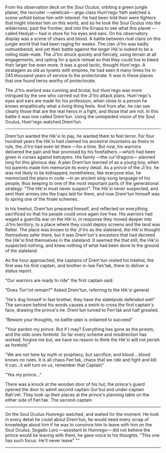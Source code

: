 From his observation deck on the _Soul Oculus_, orbiting a green jungle planet, the recruiter —seleticati— arga-class Hum'rego Yath watched a scene unfold below him with interest. He had been told their were fighters that might interest him on this world, and so he took the Soul Oculus into the wilderness; past the frontier, and into the Errapa to see what this planet —called Hedyat— had in store for his eyes and ears. On his observatory display was a scene of chaos and blood. A battle between rival clans on this jungle world that had been raging for weeks. The clan Ji'tro was badly outnumbered, and yet their battle against the larger Hik'xi looked to be a roiling stale-mate. The Ji'tro struck quickly and fiercely, using terrain at all engagements, and opting for a quick retreat so that they could live to bleed their larger foe even more. It was a good tactic, thought Hum'rego. A stratagem as old as tyrants with empires, he had seen it many times his in 245 thousand years of service to the protectorate. It was in these places that one found heros worthy of protectorate.

The Ji'tro warlord was cunning and brutal, but Hum'rego was more intrigued by the one who carried out the Ji'tro attack plans. Hum'rego's eyes and ears are made for his profession, when close to a person he knows empathically what a living thing feels. And from afar, he can see clearly those that are the real heros in a fight, and those that are not. In this battle it was one called Drem'tun. Using the unimpeded vision of the Soul Oculus, Hum'rego watched Drem'tun.

----------

Drem'tun wanted the Hik'xi to pay, he wanted them to feel terror. For four hundred years the Hik'xi had claimed his ancestral mountains as theirs to rule, the Ji'tro had even let them —for a time. But now, his warriors delivered the pain and fear promised by his forefathers —which had been given in curses against betrayers. His family —the cur'dragons— planned long for this glorious day. A plan Drem'tun learned of as a young boy, when his parents made him memorize its every detail. As a prince of the Ji'tro, he was not likely to be kidnapped, nonetheless, like everyone else, he memorized the plans in code —in an ancient sing-song language of his people; thus keeping to one of the most important parts of the generational strategy: "The Hik'xi must never suspect". The Hik'xi never suspected, and sent their armies into the traps laid for them, and now Drem'tun himself was to spring one of the finale schemes.

In his treehut, Drem'tun prepared himself, and reflected on everything sacrificed so that his people could once again live free. His warriors had waged a guerrilla war on the Hik'xi, in response they moved deeper into Ji'tro territory, to a place where they could deploy screens and the land was flatter. The place was known to the Ji'tro as the slateland, the Hik'xi thought themselves safer there, but it was Drem'tun's ancestors that had decreed the Hik'xi find themselves in the slateland. It seemed the that still, the Hik'xi suspected nothing, and knew nothing of what had been done to the ground of the slateland.

As the hour approached, the captains of Drem'tun visited his treehut, the first was his first captain, and brother in-law Fen'tak, there to deliver a status report.

"Our warriors are ready to ride" the first captain said.

"Does Ton'rot remain?" Asked Drem'tun, referring to the Hik'xi general.

"He's dug himself in fast brother, they have the slatelands defended well" The sarcasm behind his words causes a smirk to cross the first captain's face, drawing the prince's ire. Drem'tun turned to Fen'tak and half growled.

"Beware your thoughts, no battle-plan is ordained to succeed"

"Your pardon my prince. But if I may? Everything has gone as the priests, and the olds ones foretold. So far every scheme and misdirection has worked, forgive me but, we have no reason to think the Hik'xi will not perish as foretold."

"We are not here by myth or prophecy, but sacrifice, and blood....blood knows no rules. It is all chaos Fen'tak, chaos that we ride and fight and kill. It can...it _will_ turn on us, remember that Captain"

"Yes my prince..."

There was a knock at the wooden door of his hut, the prince's guard opened the door to admit second captain Gur'kul and under-captain Rah'vet. They took up their places at the prince's planning table on the either side of Fen'tak. The second-captain

--------------------------

On the Soul Oculus Humrego watched, and waited for the moment. He took in every detail he could about Drem'tun, he would need every scrap of knowledge about him if he was to convince him to leave with him on the Soul Oculus. Segado Loro —assistant to Humrego— did not believe the prince would be leaving with them, he gave voice to his thoughts. "This one has such focus. He'll never leave"
""







-------------------------
